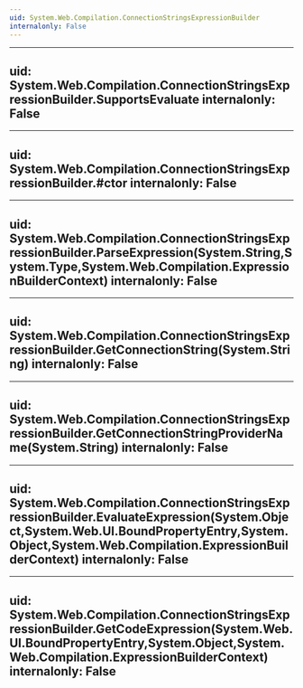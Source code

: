 ```yaml
---
uid: System.Web.Compilation.ConnectionStringsExpressionBuilder
internalonly: False
---
```


---
uid: System.Web.Compilation.ConnectionStringsExpressionBuilder.SupportsEvaluate
internalonly: False
---

---
uid: System.Web.Compilation.ConnectionStringsExpressionBuilder.#ctor
internalonly: False
---

---
uid: System.Web.Compilation.ConnectionStringsExpressionBuilder.ParseExpression(System.String,System.Type,System.Web.Compilation.ExpressionBuilderContext)
internalonly: False
---

---
uid: System.Web.Compilation.ConnectionStringsExpressionBuilder.GetConnectionString(System.String)
internalonly: False
---

---
uid: System.Web.Compilation.ConnectionStringsExpressionBuilder.GetConnectionStringProviderName(System.String)
internalonly: False
---

---
uid: System.Web.Compilation.ConnectionStringsExpressionBuilder.EvaluateExpression(System.Object,System.Web.UI.BoundPropertyEntry,System.Object,System.Web.Compilation.ExpressionBuilderContext)
internalonly: False
---

---
uid: System.Web.Compilation.ConnectionStringsExpressionBuilder.GetCodeExpression(System.Web.UI.BoundPropertyEntry,System.Object,System.Web.Compilation.ExpressionBuilderContext)
internalonly: False
---
